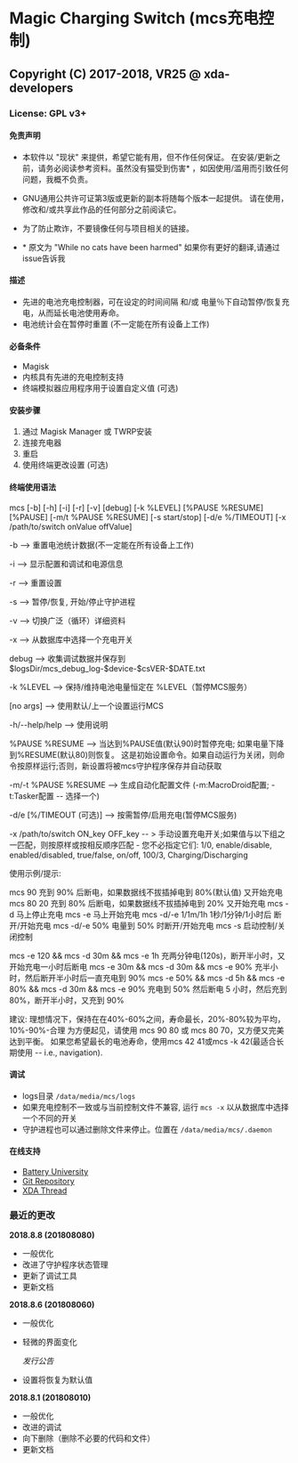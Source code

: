 # Magic Charging Switch (mcs充电控制)
## Copyright (C) 2017-2018, VR25 @ xda-developers
### License: GPL v3+



#### 免责声明

- 本软件以 "现状" 来提供，希望它能有用，但不作任何保证。 在安装/更新之前，请务必阅读参考资料。虽然没有猫受到伤害* ，如因使用/滥用而引致任何问题，我概不负责。
- GNU通用公共许可证第3版或更新的副本将随每个版本一起提供。 请在使用，修改和/或共享此作品的任何部分之前阅读它。
- 为了防止欺诈，不要镜像任何与项目相关的链接。

- \* 原文为 "While no cats have been harmed" 如果你有更好的翻译,请通过issue告诉我

#### 描述

- 先进的电池充电控制器，可在设定的时间间隔 和/或 电量％下自动暂停/恢复充电，从而延长电池使用寿命。
- 电池统计会在暂停时重置 (不一定能在所有设备上工作)


#### 必备条件

- Magisk
- 内核具有先进的充电控制支持
- 终端模拟器应用程序用于设置自定义值 (可选)


#### 安装步骤

1. 通过 Magisk Manager 或 TWRP安装
2. 连接充电器
3. 重启
4. 使用终端更改设置 (可选)



#### 终端使用语法

mcs [-b] [-h] [-i] [-r] [-v] [debug] [-k %LEVEL] [%PAUSE %RESUME] [%PAUSE] [-m/t %PAUSE %RESUME] [-s start/stop] [-d/e %/TIMEOUT] [-x /path/to/switch onValue offValue]

-b --> 重置电池统计数据(不一定能在所有设备上工作)

-i --> 显示配置和调试和电源信息

-r --> 重置设置

-s --> 暂停/恢复, 开始/停止守护进程

-v --> 切换广泛（循环）详细资料

-x --> 从数据库中选择一个充电开关

debug --> 收集调试数据并保存到 $logsDir/mcs_debug_log-\$device-\$csVER-\$DATE.txt

-k %LEVEL --> 保持/维持电池电量恒定在 %LEVEL（暂停MCS服务）

[no args] --> 使用默认/上一个设置运行MCS

-h/--help/help --> 使用说明

%PAUSE %RESUME --> 当达到%PAUSE值(默认90)时暂停充电; 如果电量下降到%RESUME(默认80)则恢复。 这是初始设置命令。如果自动运行为关闭，则命令按原样运行;否则，新设置将被mcs守护程序保存并自动获取

-m/-t %PAUSE %RESUME --> 生成自动化配置文件 (-m:MacroDroid配置; -t:Tasker配置 -- 选择一个)

-d/e [%/TIMEOUT (可选)] --> 按需暂停/启用充电(暂停MCS服务)

-x /path/to/switch ON_key OFF_key -- > 手动设置充电开关;如果值与以下组之一匹配，则按原样或按相反顺序匹配 - 您不必指定它们: 1/0, enable/disable, enabled/disabled, true/false, on/off, 100/3, Charging/Discharging

使用示例/提示:

mcs 90 充到 90% 后断电，如果数据线不拔插掉电到 80%(默认值) 又开始充电
mcs 80 20 充到 80% 后断电，如果数据线不拔插掉电到 20% 又开始充电
mcs -d 马上停止充电
mcs -e 马上开始充电
mcs -d/-e 1/1m/1h 1秒/1分钟/1小时后 断开/开始充电
mcs -d/-e 50% 电量到 50% 时断开/开始充电
mcs -s 启动控制/关闭控制

mcs -e 120 && mcs -d 30m && mcs -e 1h
充两分钟电(120s)，断开半小时，又开始充电一小时后断电
mcs -e 30m && mcs -d 30m && mcs -e 90%
充半小时，然后断开半小时后一直充电到 90%
mcs -e 50% && mcs -d 5h && mcs -e 80% && mcs -d 30m && mcs -e 90%
充电到 50% 然后断电 5 小时，然后充到 80%，断开半小时，又充到 90%

建议:
理想情况下，保持在在40%-60%之间，寿命最长，20%-80%较为平均，10%-90%-合理
为方便起见，请使用 mcs 90 80 或 mcs 80 70，又方便又完美达到平衡。
如果您希望最长的电池寿命，使用mcs 42 41或mcs -k 42(最适合长期使用 -- i.e., navigation).



#### 调试

- logs目录 `/data/media/mcs/logs`
- 如果充电控制不一致或与当前控制文件不兼容, 运行 `mcs -x` 以从数据库中选择一个不同的开关
- 守护进程也可以通过删除文件来停止。位置在 `/data/media/mcs/.daemon`



#### 在线支持

- [Battery University](http://batteryuniversity.com/learn/article/how_to_prolong_lithium_based_batteries)
- [Git Repository](https://github.com/Magisk-Modules-Repo/Magic-Charging-Switch)
- [XDA Thread](https://forum.xda-developers.com/apps/magisk/module-magic-charging-switch-cs-v2017-9-t3668427)



### 最近的更改


**2018.8.8 (201808080)**
- 一般优化
- 改进了守护程序状态管理
- 更新了调试工具
- 更新文档


**2018.8.6 (201808060)**
- 一般优化
- 轻微的界面变化

  *发行公告*
- 设置将恢复为默认值


**2018.8.1 (201808010)**
- 一般优化
- 改进的调试
- 向下删除（删除不必要的代码和文件）
- 更新文档
